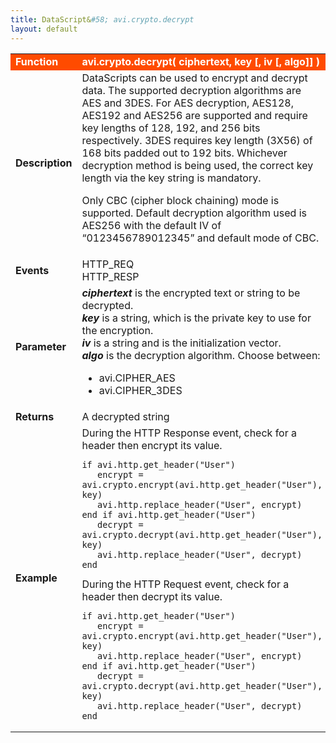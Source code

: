 ```yaml
---
title: DataScript&#58; avi.crypto.decrypt
layout: default
---
```

<table class="table table-hover"> 
 <tbody> 
  <tr bgcolor="ff4b00"> 
   <td width="100"> <font size="3" color="white"><strong>Function</strong></font> </td> 
   <td width="600"><font color="white"><b>avi.crypto.decrypt( ciphertext, key [, iv [, algo]] )</b></font></td> 
  </tr> 
  <tr> 
   <td width="100"> <font size="3"><strong>Description</strong></font> </td> 
   <td width="600">DataScripts can be used to encrypt and decrypt data. The supported decryption algorithms are AES and 3DES. For AES decryption, AES128, AES192 and AES256 are supported and require key lengths of 128, 192, and 256 bits respectively. 3DES requires key length (3X56) of 168 bits padded out to 192 bits. Whichever decryption method is being used, the correct key length via the key string is mandatory.<p></p> <p>Only CBC (cipher block chaining) mode is supported. Default decryption algorithm used is AES256 with the default IV of “0123456789012345” and default mode of CBC.</p></td> 
  </tr> 
  <tr> 
   <td width="100"> <font size="3"><strong>Events</strong></font> </td> 
   <td width="600">HTTP_REQ<br> HTTP_RESP</td> 
  </tr> 
  <tr> 
   <td width="100"> <font size="3"><strong>Parameter</strong></font> </td> 
   <td width="600"><strong><em>ciphertext</em> </strong>is the encrypted text or string to be decrypted.<br> <strong><em>key</em> </strong>is a string, which is the private key to use for the encryption.<br> <strong><em>iv</em> </strong>is a string and is the initialization vector.<br> <strong><em>algo</em> </strong>is the decryption algorithm. Choose between:<p></p> 
    <ul> 
     <li>avi.CIPHER_AES</li> 
     <li>avi.CIPHER_3DES</li> 
    </ul> </td> 
  </tr> 
  <tr> 
   <td width="100"> <font size="3"><strong>Returns</strong></font> </td> 
   <td width="600">A decrypted string</td> 
  </tr> 
  <tr> 
   <td width="100"> <font size="3"><strong>Example</strong></font> </td> 
   <td width="600">During the HTTP Response event, check for a header then encrypt its value.<br> 
    <!-- Crayon Syntax Highlighter v2.7.1 --> <pre><code class="language-lua">if avi.http.get_header("User")
   encrypt = avi.crypto.encrypt(avi.http.get_header("User"), key)
   avi.http.replace_header("User", encrypt)
end if avi.http.get_header("User")
   decrypt = avi.crypto.decrypt(avi.http.get_header("User"), key)
   avi.http.replace_header("User", decrypt)
end</code></pre> 
    <!-- [Format Time: 0.0034 seconds] --> During the HTTP Request event, check for a header then decrypt its value.<br> 
    <!-- Crayon Syntax Highlighter v2.7.1 --> <pre><code class="language-lua">if avi.http.get_header("User")
   encrypt = avi.crypto.encrypt(avi.http.get_header("User"), key)
   avi.http.replace_header("User", encrypt)
end if avi.http.get_header("User")
   decrypt = avi.crypto.decrypt(avi.http.get_header("User"), key)
   avi.http.replace_header("User", decrypt)
end</code></pre> 
    <!-- [Format Time: 0.0036 seconds] --> </td> 
  </tr> 
 </tbody> 
</table>